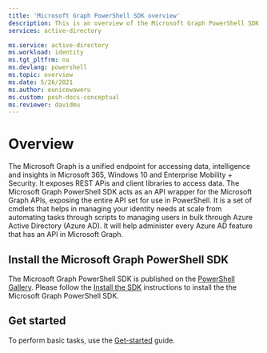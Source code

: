 ```yaml
---
title: 'Microsoft Graph PowerShell SDK overview'
description: This is an overview of the Microsoft Graph PowerShell SDK.
services: active-directory

ms.service: active-directory
ms.workload: identity
ms.tgt_pltfrm: na
ms.devlang: powershell
ms.topic: overview
ms.date: 5/26/2021
ms.author: eunicewaweru
ms.custom: posh-docs-conceptual
ms.reviewer: davidmu
---
```


# Overview
The Microsoft Graph is a unified endpoint for accessing data, intelligence and insights in Microsoft 365, Windows 10 and Enterprise Mobility + Security. It exposes REST APis and client libraries to access data.
The Microsoft Graph PowerShell SDK acts as an API wrapper for the Microsoft Graph APIs, exposing the entire API set for use in PowerShell. It is a set of cmdlets that helps in managing your identity needs at scale from automating tasks through scripts to managing users in bulk through Azure Active Directory (Azure AD).
It will help administer every Azure AD feature that has an API in Microsoft Graph.

## Install the Microsoft Graph PowerShell SDK
The Microsoft Graph PowerShell SDK is published on the [PowerShell Gallery](https://www.powershellgallery.com/packages/Microsoft.Graph). Please follow the [Install the SDK](/graph/powershell/installation) instructions to install the the Microsoft Graph PowerShell SDK.

## Get started                 
To perform basic tasks, use the [Get-started](/graph/powershell/get-started) guide.

